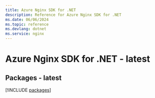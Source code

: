 ```yaml
---
title: Azure Nginx SDK for .NET
description: Reference for Azure Nginx SDK for .NET
ms.date: 06/06/2024
ms.topic: reference
ms.devlang: dotnet
ms.service: nginx
---
```

# Azure Nginx SDK for .NET - latest
## Packages - latest
[!INCLUDE [packages](nginx-index.md)]